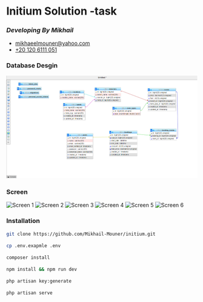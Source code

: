 #  Initium Solution -task

### _Developing By Mikhail_

- [mikhaeelmouner@yahoo.com](mailto:mikhaeelmouner@yahoo.com)
- [+20 120 6111 051](tel:+201206111051)

### Database Desgin
![Database Desgin](https://github.com/Mikhail-Mouner/initium/blob/master/Database.PNG?raw=true)

### Screen
![Screen 1](https://github.com/Mikhail-Mouner/initium/blob/master/screen/1.PNG?raw=true)
![Screen 2](https://github.com/Mikhail-Mouner/initium/blob/master/screen/2.PNG?raw=true)
![Screen 3](https://github.com/Mikhail-Mouner/initium/blob/master/screen/3.PNG?raw=true)
![Screen 4](https://github.com/Mikhail-Mouner/initium/blob/master/screen/4.PNG?raw=true)
![Screen 5](https://github.com/Mikhail-Mouner/initium/blob/master/screen/5.PNG?raw=true)
![Screen 6](https://github.com/Mikhail-Mouner/initium/blob/master/screen/6.PNG?raw=true)


### Installation

```sh
git clone https://github.com/Mikhail-Mouner/initium.git
```

```sh
cp .env.exapmle .env
```

```sh
composer install
```

```sh
npm install && npm run dev
```

```sh
php artisan key:generate
```

```sh
php artisan serve
```

